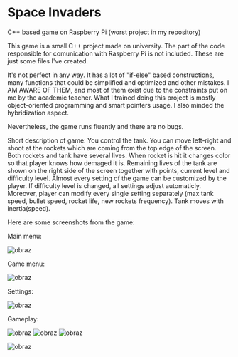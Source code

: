 # Space Invaders 
C++ based game on Raspberry Pi (worst project in my repository)

This game is a small C++ project made on university. The part of the code responsible for comunication with Raspberry Pi is not included. These are just some files I've created. 

It's not perfect in any way. It has a lot of "if-else" based constructions, many functions that could be simplified and optimized and other mistakes. I AM AWARE OF THEM, and most of them exist due to the constraints put on me by the academic teacher.  What I trained doing this project is mostly object-oriented programming and smart pointers usage. I also minded the hybridization aspect. 

Nevertheless, the game runs fluently and there are no bugs.

Short description of game:
You control the tank. You can move left-right and shoot at the rockets which are coming from the top edge of the screen. Both rockets and tank have several lives. When rocket is hit it changes color so that player knows how demaged it is. Remaining lives of the tank are shown on the right side of the screen together with points, current level and difficulty level. Almost every setting of the game can be customized by the player. If difficulty level is changed, all settings adjust automaticly. Moreover, player can modify every single setting separately (max tank speed, bullet speed, rocket life, new rockets frequency). Tank moves with inertia(speed).

Here are some screenshots from the game:

Main menu:

![obraz](https://user-images.githubusercontent.com/37239354/115139638-436e2400-a033-11eb-97e6-818d2ae8e0fd.png)

Game menu:

![obraz](https://user-images.githubusercontent.com/37239354/115139658-639de300-a033-11eb-8b3c-37e07bff3d28.png)

Settings:

![obraz](https://user-images.githubusercontent.com/37239354/115139678-85976580-a033-11eb-953f-9017135fe5af.png)

Gameplay:

![obraz](https://user-images.githubusercontent.com/37239354/115139707-ad86c900-a033-11eb-9400-6552faace5fe.png)
![obraz](https://user-images.githubusercontent.com/37239354/115140345-1459b180-a037-11eb-9298-4c7cc3bf8d5f.png)
![obraz](https://user-images.githubusercontent.com/37239354/115140356-220f3700-a037-11eb-8efd-9bf7a293d9a7.png)

![obraz](https://user-images.githubusercontent.com/37239354/115140366-30f5e980-a037-11eb-9bf7-2ae14dd35498.png)
